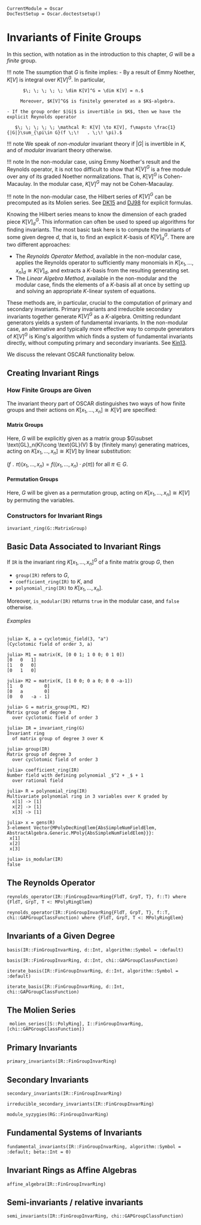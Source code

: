 ```@meta
CurrentModule = Oscar
DocTestSetup = Oscar.doctestsetup()
```

# Invariants of Finite Groups

In this section, with notation as in the introduction to this chapter, $G$ will be a *finite* group.

!!! note
     The ssumption that $G$ is finite implies:
     - By a result of Emmy Noether, $K[V]$ is integral over $K[V]^G$. In particular,

          $\; \; \; \; \; \dim K[V]^G = \dim K[V] = n.$
         
         Moreover, $K[V]^G$ is finitely generated as a $K$-algebra.

    - If the group order $|G|$ is invertible in $K$, then we have the explicit Reynolds operator

       $\; \; \; \; \; \mathcal R: K[V] \to K[V], f\mapsto \frac{1}{|G|}\sum_{\pi\in G}(f \;\!   . \;\! \pi).$

!!! note
    We speak of *non-modular* invariant theory if $|G|$ is invertible in $K$, and of *modular* invariant theory otherwise.

!!! note
    In the non-modular case, using  Emmy Noether's result and the Reynolds operator, it is not too difficult to show that $K[V]^G$ is a free module over any of its graded Noether normalizations. That is, $K[V]^G$ is Cohen-Macaulay. In the modular case, $K[V]^G$ may not be Cohen-Macaulay.

!!! note
    In the non-modular case, the Hilbert series of $K[V]^G$ can be precomputed as its Molien series. See [DK15](@cite) and [DJ98](@cite) for explicit formulas.

Knowing the Hilbert series means to know the dimension of each graded piece $K[V]^G_d$. This information can often be used to speed up algorithms for finding invariants.
The most basic task here is to compute the invariants of  some given degree $d$, that is, to find  an explicit $K$-basis of $K[V]^G_d$. There are two different approaches:

- The *Reynolds Operator Method*, available in  the non-modular case, applies the Reynolds operator to sufficiently many monomials in $K[x_1, \dots, x_n]_d\cong K[V]_d$,  and extracts a $K$-basis from the resulting generating set.
- The *Linear Algebra Method*, available in the non-modular and the modular case, finds the elements of a $K$-basis all at once by setting up and solving an appropriate $K$-linear system of equations.

These methods are, in particular, crucial to the computation of primary and secondary invariants. Primary invariants and irreducible secondary invariants together generate $K[V]^G$ as a $K$-algebra. Omitting redundant generators yields a system of fundamental invariants.
In the non-modular case, an alternative and typically more effective way to compute generators of $K[V]^G$ is King's algorithm which finds a system of fundamental invariants directly, without computing primary and secondary invariants. See [Kin13](@cite).

We discuss the relevant OSCAR functionality below.

## Creating Invariant Rings

### How Finite Groups are Given

The invariant theory part of OSCAR  distinguishes two ways of how  finite groups and their actions on $K[x_1, \dots, x_n]\cong K[V]$ are specified:

#### Matrix Groups

Here, $G$ will be explicitly given as a matrix group $G\subset \text{GL}_n(K)\cong \text{GL}(V) $ by (finitely many) generating matrices, acting on $K[x_1, \dots, x_n]\cong K[V]$ by linear substitution:

$(f \;\!   . \;\! \pi)  (x_1, \dots, x_n)  = f((x_1, \dots, x_n) \cdot \rho(\pi)) \text{ for all } \pi\in G.$

#### Permutation Groups

Here, $G$ will be given as a permutation group, acting on $K[x_1, \dots, x_n]\cong K[V]$ by permuting the variables.

### Constructors for Invariant Rings

```@docs
invariant_ring(G::MatrixGroup)
```

## Basic Data Associated to Invariant Rings

If `IR` is the invariant ring $K[x_1,..., x_n]^G$ of a finite matrix group $G$, then

- `group(IR)` refers to $G$,
- `coefficient_ring(IR)` to $K$, and
- `polynomial_ring(IR)` to $K[x_1,..., x_n]$.

Moreover, `is_modular(IR)` returns `true` in the modular case, and
`false` otherwise.

###### Examples

```jldoctest
julia> K, a = cyclotomic_field(3, "a")
(Cyclotomic field of order 3, a)

julia> M1 = matrix(K, [0 0 1; 1 0 0; 0 1 0])
[0   0   1]
[1   0   0]
[0   1   0]

julia> M2 = matrix(K, [1 0 0; 0 a 0; 0 0 -a-1])
[1   0        0]
[0   a        0]
[0   0   -a - 1]

julia> G = matrix_group(M1, M2)
Matrix group of degree 3
  over cyclotomic field of order 3

julia> IR = invariant_ring(G)
Invariant ring
  of matrix group of degree 3 over K

julia> group(IR)
Matrix group of degree 3
  over cyclotomic field of order 3

julia> coefficient_ring(IR)
Number field with defining polynomial _$^2 + _$ + 1
  over rational field

julia> R = polynomial_ring(IR)
Multivariate polynomial ring in 3 variables over K graded by
  x[1] -> [1]
  x[2] -> [1]
  x[3] -> [1]

julia> x = gens(R)
3-element Vector{MPolyDecRingElem{AbsSimpleNumFieldElem, AbstractAlgebra.Generic.MPoly{AbsSimpleNumFieldElem}}}:
 x[1]
 x[2]
 x[3]

julia> is_modular(IR)
false

```

## The Reynolds Operator

```@docs
reynolds_operator(IR::FinGroupInvarRing{FldT, GrpT, T}, f::T) where {FldT, GrpT, T <: MPolyRingElem}

reynolds_operator(IR::FinGroupInvarRing{FldT, GrpT, T}, f::T, chi::GAPGroupClassFunction) where {FldT, GrpT, T <: MPolyRingElem}
```

## Invariants of a Given Degree

```@docs
basis(IR::FinGroupInvarRing, d::Int, algorithm::Symbol = :default)

basis(IR::FinGroupInvarRing, d::Int, chi::GAPGroupClassFunction)
```

```@docs
iterate_basis(IR::FinGroupInvarRing, d::Int, algorithm::Symbol = :default)

iterate_basis(IR::FinGroupInvarRing, d::Int, chi::GAPGroupClassFunction)
```

## The Molien Series

```@docs
 molien_series([S::PolyRing], I::FinGroupInvarRing, [chi::GAPGroupClassFunction])
```

## Primary Invariants

```@docs
primary_invariants(IR::FinGroupInvarRing)
```

## Secondary Invariants

```@docs
secondary_invariants(IR::FinGroupInvarRing)
```

```@docs
irreducible_secondary_invariants(IR::FinGroupInvarRing)
```

```@docs
module_syzygies(RG::FinGroupInvarRing)
```

## Fundamental Systems of Invariants

```@docs
fundamental_invariants(IR::FinGroupInvarRing, algorithm::Symbol = :default; beta::Int = 0)
```

## Invariant Rings as Affine Algebras

```@docs
affine_algebra(IR::FinGroupInvarRing)
```

## Semi-invariants / relative invariants
```@docs
semi_invariants(IR::FinGroupInvarRing, chi::GAPGroupClassFunction)
```
